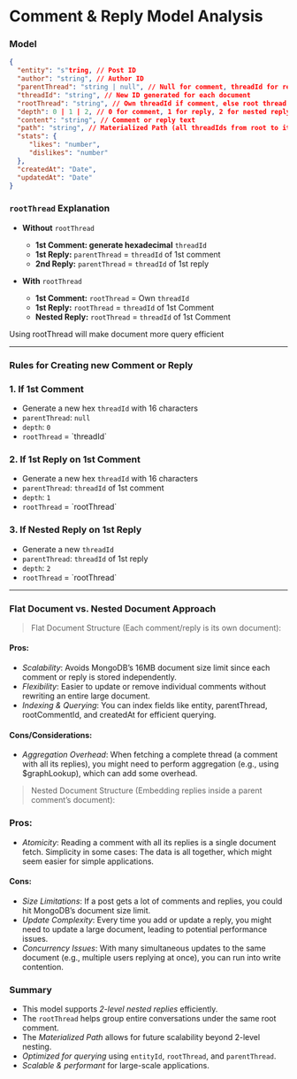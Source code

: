 # Comment & Reply Model Analysis

### **Model**

```json
{
  "entity": "s"tring, // Post ID
  "author": "string", // Author ID
  "parentThread": "string | null", // Null for comment, threadId for reply
  "threadId": "string", // New ID generated for each document
  "rootThread": "string", // Own threadId if comment, else root thread of comment
  "depth": 0 | 1 | 2, // 0 for comment, 1 for reply, 2 for nested reply
  "content": "string", // Comment or reply text
  "path": "string", // Materialized Path (all threadIds from root to itself)
  "stats": {
     "likes": "number",
     "dislikes": "number"
  },
  "createdAt": "Date",
  "updatedAt": "Date"
}
```

### `rootThread` Explanation

- **Without** `rootThread`

  - **1st Comment: generate hexadecimal** `threadId`
  - **1st Reply:** `parentThread` = `threadId` of 1st comment
  - **2nd Reply:** `parentThread` = `threadId` of 1st reply

- **With** `rootThread`

  - **1st Comment:** `rootThread` = Own `threadId`
  - **1st Reply:** `rootThread` = `threadId` of 1st Comment
  - **Nested Reply:** `rootThread` = `threadId` of 1st Comment

Using rootThread will make document more query efficient

---

### Rules for Creating new Comment or Reply

### **1. If 1st Comment**

- Generate a new hex `threadId` with 16 characters
- `parentThread`: `null`
- `depth`: `0`
- `rootThread` = \`threadId\`

### **2. If 1st Reply on 1st Comment**

- Generate a new hex `threadId` with 16 characters
- `parentThread`: `threadId` of 1st comment
- `depth`: `1`
- `rootThread` = \`rootThread\`

### **3. If Nested Reply on 1st Reply**

- Generate a new `threadId`
- `parentThread`: `threadId` of 1st reply
- `depth`: `2`
- `rootThread` = \`rootThread\`

---

### Flat Document vs. Nested Document Approach

> Flat Document Structure (Each comment/reply is its own document):

#### Pros:

- _Scalability_: Avoids MongoDB’s 16MB document size limit since each comment or reply is stored independently.
- _Flexibility_: Easier to update or remove individual comments without rewriting an entire large document.
- _Indexing & Querying_: You can index fields like entity, parentThread, rootCommentId, and createdAt for efficient querying.

#### Cons/Considerations:

- _Aggregation Overhead_: When fetching a complete thread (a comment with all its replies), you might need to perform aggregation (e.g., using $graphLookup), which can add some overhead.

> Nested Document Structure (Embedding replies inside a parent comment’s document):

### Pros:

- _Atomicity_: Reading a comment with all its replies is a single document fetch.
  Simplicity in some cases: The data is all together, which might seem easier for simple applications.

#### Cons:

- _Size Limitations_: If a post gets a lot of comments and replies, you could hit MongoDB’s document size limit.
- _Update Complexity_: Every time you add or update a reply, you might need to update a large document, leading to potential performance issues.
- _Concurrency Issues_: With many simultaneous updates to the same document (e.g., multiple users replying at once), you can run into write contention.

### **Summary**

- This model supports _2-level nested replies_ efficiently.
- The `rootThread` helps group entire conversations under the same root comment.
- The _Materialized Path_ allows for future scalability beyond 2-level nesting.
- _Optimized for querying_ using `entityId`, `rootThread`, and `parentThread`.
- _Scalable & performant_ for large-scale applications.
